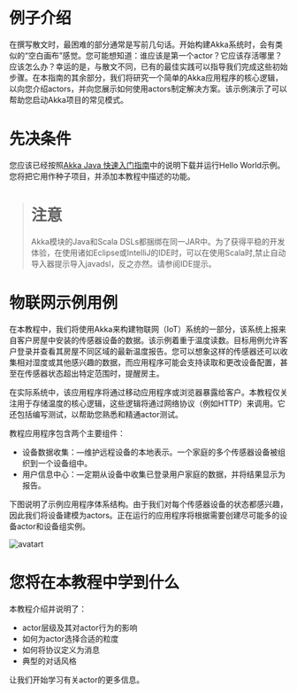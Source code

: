 # 例子介绍

在撰写散文时，最困难的部分通常是写前几句话。开始构建Akka系统时，会有类似的“空白画布”感觉。您可能想知道：谁应该是第一个actor？它应该存活哪里？应该怎么办？幸运的是，与散文不同，已有的最佳实践可以指导我们完成这些初始步骤。在本指南的其余部分，我们将研究一个简单的Akka应用程序的核心逻辑，以向您介绍actors，并向您展示如何使用actors制定解决方案。该示例演示了可以帮助您启动Akka项目的常见模式。

# 先决条件
您应该已经按照[Akka Java 快速入门指南](https://developer.lightbend.com/guides/akka-quickstart-java/)中的说明下载并运行Hello World示例。您将把它用作种子项目，并添加本教程中描述的功能。

># 注意
>Akka模块的Java和Scala DSLs都捆绑在同一JAR中。为了获得平稳的开发体验，在使用诸如Eclipse或IntelliJ的IDE时，可以在使用Scala时,禁止自动导入器提示导入javadsl，反之亦然。请参阅IDE提示。

# 物联网示例​​用例
在本教程中，我们将使用Akka来构建物联网（IoT）系统的一部分，该系统上报来自客户房屋中安装的传感器设备的数据。该示例着重于温度读数。目标用例允许客户登录并查看其房屋不同区域的最新温度报告。您可以想象这样的传感器还可以收集相对湿度或其他感兴趣的数据，而应用程序可能会支持读取和更改设备配置，甚至在传感器状态超出特定范围时，提醒房主。

在实际系统中，该应用程序将通过移动应用程序或浏览器暴露给客户。本教程仅关注用于存储温度的核心逻辑，这些逻辑将通过网络协议（例如HTTP）来调用。它还包括编写测试，以帮助您熟悉和精通actor测试。

教程应用程序包含两个主要组件：

- 设备数据收集：—维护远程设备的本地表示。一个家庭的多个传感器设备被组织到一个设备组中。
- 用户信息中心：—定期从设备中收集已登录用户家庭的数据，并将结果显示为报告。

下图说明了示例应用程序体系结构。由于我们对每个传感器设备的状态都感兴趣，因此我们将设备建模为actors。正在运行的应用程序将根据需要创建尽可能多的设备actor和设备组实例。

![avatart](https://doc.akka.io/docs/akka/current/typed/guide/diagrams/arch_boxes_diagram.png)

# 您将在本教程中学到什么
本教程介绍并说明了：

- actor层级及其对actor行为的影响
- 如何为actor选择合适的粒度
- 如何将协议定义为消息
- 典型的对话风格

让我们开始学习有关actor的更多信息。